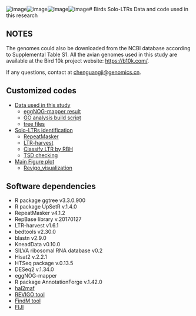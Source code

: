 ![image](https://github.com/ChenGuangji/BirdsSoloLTRs/assets/31179245/4e8ede1c-d518-4349-acd7-1593188ec600)![image](https://github.com/ChenGuangji/BirdsSoloLTRs/assets/31179245/ba97487a-600d-4754-b15a-1c7746bc08b5)![image](https://github.com/ChenGuangji/BirdsSoloLTRs/assets/31179245/998d0aaf-ff64-4c1a-ab5c-5c01d7e80e45)![image](https://github.com/ChenGuangji/BirdsSoloLTRs/assets/31179245/94f980a4-32e9-4d98-ae9a-2ce571a47173)# Birds Solo-LTRs
Data and code used in this research
## NOTES
The genomes could also be downloaded from the NCBI database according to Supplemental Table S1. All the avian genomes used in this study are available at the Bird 10k project website: https://b10k.com/.

If any questions, contact at chenguangji@genomics.cn.

## Customized codes
- [Data used in this study](data/Supplementary%20Table%20-%20Table%20S1.csv)
	- [eggNOG-mapper result](data/build/out.emapper.annotations.tsv)
	- [GO analysis build script](data/build/build_local.R)
	- [tree files](data/tree/)
- [Solo-LTRs identification](script/example.sh)
	- [RepeatMasker](script/RepeatMasker/RepeatMasker.sh)
	- [LTR-harvest](script/ltrharvest.sh)
	- [Classify LTR by RBH](script/mark.ltr.sh)
	- [TSD checking](script/TSD_checking/)
- [Main Figure plot](plot/Main_Plot.Rmd)
	- [Revigo_visualization](plot/Revigo_MF.r)

## Software dependencies
* R package ggtree v3.3.0.900
* R package UpSetR v.1.4.0
* RepeatMasker v4.1.2
* RepBase library v.20170127
* LTR-harvest v1.6.1
* bedtools v2.30.0
* blastn v2.9.0
* KneadData v0.10.0
* SILVA ribosomal RNA database v0.2
* Hisat2 v.2.2.1
* HTSeq package v.0.13.5
* DESeq2 v.1.34.0
* eggNOG-mapper
* R package AnnotationForge v.1.42.0
* [hal2maf](https://github.com/ComparativeGenomicsToolkit/hal)
* [REVIGO tool](http://revigo.irb.hr/)
* [FindM tool](http://ccg.vital-it.ch/ssa/findm.php)
* [FIJI](https://imagej.net/Fiji)

